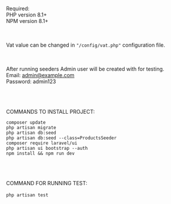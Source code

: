 Required: <br />
PHP version 8.1+<br />
NPM version 8.1+<br />

<br /><br />
Vat value can be changed in ```"/config/vat.php"``` configuration file.


<br /><br />
After running seeders Admin user will be created with for testing.<br />
Email: admin@example.com<br />
Password: admin123


<br /><br /><br />
COMMANDS TO INSTALL PROJECT:<br />

``composer update``<br />
``php artisan migrate``<br />
``php artisan db:seed``<br />
``php artisan db:seed --class=ProductsSeeder``<br />
``composer require laravel/ui``<br />
``php artisan ui bootstrap --auth``<br />
``npm install && npm run dev``<br />


<br /><br /><br />
COMMAND FOR RUNNING TEST:<br />
<br />
``php artisan test``<br />
